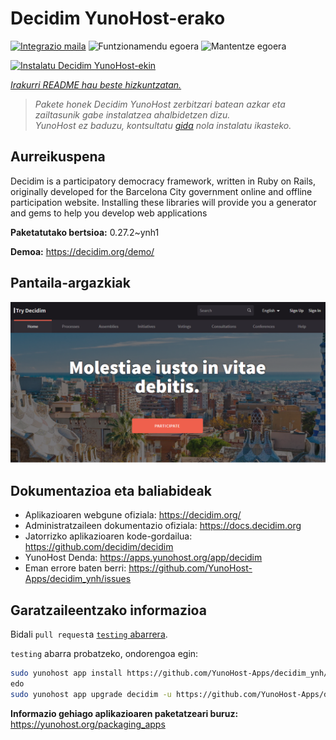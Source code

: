 <!--
Ohart ongi: README hau automatikoki sortu da <https://github.com/YunoHost/apps/tree/master/tools/readme_generator>ri esker
EZ editatu eskuz.
-->

# Decidim YunoHost-erako

[![Integrazio maila](https://dash.yunohost.org/integration/decidim.svg)](https://ci-apps.yunohost.org/ci/apps/decidim/) ![Funtzionamendu egoera](https://ci-apps.yunohost.org/ci/badges/decidim.status.svg) ![Mantentze egoera](https://ci-apps.yunohost.org/ci/badges/decidim.maintain.svg)

[![Instalatu Decidim YunoHost-ekin](https://install-app.yunohost.org/install-with-yunohost.svg)](https://install-app.yunohost.org/?app=decidim)

*[Irakurri README hau beste hizkuntzatan.](./ALL_README.md)*

> *Pakete honek Decidim YunoHost zerbitzari batean azkar eta zailtasunik gabe instalatzea ahalbidetzen dizu.*  
> *YunoHost ez baduzu, kontsultatu [gida](https://yunohost.org/install) nola instalatu ikasteko.*

## Aurreikuspena

Decidim is a participatory democracy framework, written in Ruby on Rails, originally developed for the Barcelona City government online and offline participation website. Installing these libraries will provide you a generator and gems to help you develop web applications


**Paketatutako bertsioa:** 0.27.2~ynh1

**Demoa:** <https://decidim.org/demo/>

## Pantaila-argazkiak

![Decidim(r)en pantaila-argazkia](./doc/screenshots/screenshot1.PNG)

## Dokumentazioa eta baliabideak

- Aplikazioaren webgune ofiziala: <https://decidim.org/>
- Administratzaileen dokumentazio ofiziala: <https://docs.decidim.org>
- Jatorrizko aplikazioaren kode-gordailua: <https://github.com/decidim/decidim>
- YunoHost Denda: <https://apps.yunohost.org/app/decidim>
- Eman errore baten berri: <https://github.com/YunoHost-Apps/decidim_ynh/issues>

## Garatzaileentzako informazioa

Bidali `pull request`a [`testing` abarrera](https://github.com/YunoHost-Apps/decidim_ynh/tree/testing).

`testing` abarra probatzeko, ondorengoa egin:

```bash
sudo yunohost app install https://github.com/YunoHost-Apps/decidim_ynh/tree/testing --debug
edo
sudo yunohost app upgrade decidim -u https://github.com/YunoHost-Apps/decidim_ynh/tree/testing --debug
```

**Informazio gehiago aplikazioaren paketatzeari buruz:** <https://yunohost.org/packaging_apps>
